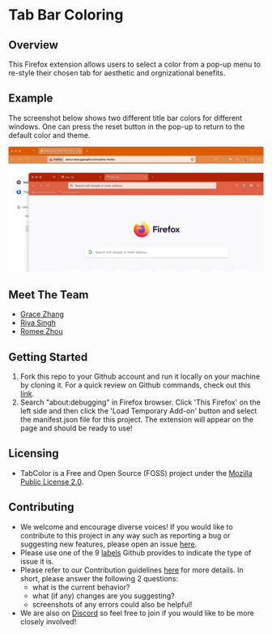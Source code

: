# Tab Bar Coloring

## Overview
This Firefox extension allows users to select a color from a pop-up menu to re-style their chosen tab for aesthetic and orgnizational benefits. 

## Example
The screenshot below shows two different title bar colors for different windows. One can press the reset button in the pop-up to return to the default color and theme.

![Titlebar Examples](examples/example.jpeg)

## Meet The Team 
- [Grace Zhang](https://github.com/gracezhang89)
- [Riya Singh](https://github.com/rs1dev)
- [Romee Zhou](https://github.com/ROMEEZHOU)


## Getting Started
1. Fork this repo to your Github account and run it locally on your machine by cloning it. For a quick review on Github commands, check out this [link](https://education.github.com/git-cheat-sheet-education.pdf). 
2. Search "about:debugging" in Firefox browser. Click 'This Firefox' on the left side and then click the 'Load Temporary Add-on' button and select the manifest.json file for this project. The extension will appear on the page and should be ready to use! 

## Licensing  
- TabColor is a Free and Open Source (FOSS) project under the [Mozilla Public License 2.0](https://github.com/ossd-s23/TitleBarColoring/blob/main/LICENSE). 

## Contributing
- We welcome and encourage diverse voices! If you would like to contribute to this project in any way such as reporting a bug or suggesting new features, please open an issue [here](https://github.com/ossd-s23/TitleBarColoring/issues). 
- Please use one of the 9 [labels](https://github.com/ossd-s23/TitleBarColoring/labels) Github provides to indicate the type of issue it is. 
- Please refer to our Contribution guidelines [here](https://github.com/ossd-s23/TitleBarColoring/blob/main/CONTRIBUTING.md) for more details. In short, please answer the following 2 questions: 
    - what is the current behavior? 
    - what (if any) changes are you suggesting? 
    - screenshots of any errors could also be helpful! 
- We are also on [Discord](https://discord.gg/aKUQRYZrFB) so feel free to join if you would like to be more closely involved!  
  

